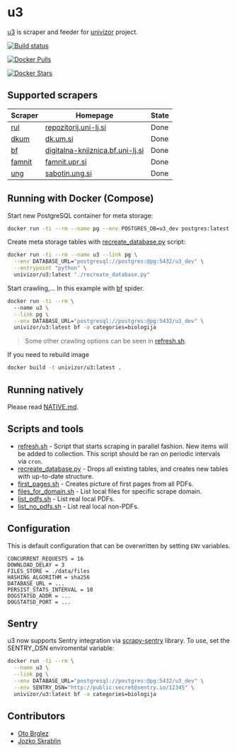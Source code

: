 # u3

[u3] is scraper and feeder for [univizor] project.

[![Build status][build-status-badge]][build-status]

[![Docker Pulls][docker-pulls-badge]][docker-hub]

[![Docker Stars][docker-stars-badge]][docker-hub]


## Supported scrapers

|   Scraper                          |   Homepage                                                                     | State  |
|------------------------------------|--------------------------------------------------------------------------------|--------|
| [rul](feeder/spiders/rul.py)       | [repozitorij.uni-lj.si](https://repozitorij.uni-lj.si/info/index.php/slo/)     | Done   |
| [dkum](feeder/spiders/dkum.py)     | [dk.um.si](https://dk.um.si)                                                   | Done   |
| [bf](feeder/spiders/bf.py)         | [digitalna-knjiznica.bf.uni-lj.si](http://www.digitalna-knjiznica.bf.uni-lj.si)| Done   |
| [famnit](feeder/spiders/famnit.py) | [famnit.upr.si](http://www.famnit.upr.si)                                      | Done   |
| [ung](feeder/spiders/ung.py)       | [sabotin.ung.si](http://sabotin.ung.si)                                        | Done   |

## Running with Docker (Compose)


Start new PostgreSQL container for meta storage:

```bash
docker run -ti --rm --name pg --env POSTGRES_DB=u3_dev postgres:latest
```

Create meta storage tables with [recreate_database.py](recreate_database.py) script:

```bash
docker run -ti --rm --name u3 --link pg \
  --env DATABASE_URL="postgresql://postgres:@pg:5432/u3_dev" \
  --entrypoint "python" \
  univizor/u3:latest "./recreate_database.py"
```

Start crawling,... In this example with [bf](feeder/spiders/bf.py) spider.

```bash
docker run -ti --rm \ 
  --name u3 \
  --link pg \
  --env DATABASE_URL="postgresql://postgres:@pg:5432/u3_dev" \
  univizor/u3:latest bf -a categories=biologija
```

> Some other crawling options can be seen in [refresh.sh](./refresh.sh).

If you need to rebuild image

```bash
docker build -t univizor/u3:latest .
```


## Running natively

Please read [NATIVE.md](NATIVE.md).


## Scripts and tools

- [refresh.sh](./refresh.sh) - Script that starts scraping in parallel fashion. New items will be added to collection.
This script should be ran on periodic intervals via `cron`.
- [recreate_database.py](./recreate_database.py) - Drops all existing tables, and creates new tables with up-to-date structure.
- [first_pages.sh](./tools/first_pages.sh) - Creates picture of first pages from all PDFs.
- [files_for_domain.sh](./tools/files_for_domain.sh) - List local files for specific scrape domain.
- [list_pdfs.sh](./tools/list_pdfs.sh) - List real local PDFs.
- [list_no_pdfs.sh](./tools/list_pdfs.sh) - List real local non-PDFs.

## Configuration

This is default configuration that can be overwritten by setting `ENV` variables.

```
CONCURRENT_REQUESTS = 16
DOWNLOAD_DELAY = 3
FILES_STORE = ./data/files
HASHING_ALGORITHM = sha256 
DATABASE_URL = ...
PERSIST_STATS_INTERVAL = 10
DOGSTATSD_ADDR = ... 
DOGSTATSD_PORT = ...
```

## Sentry

u3 now supports Sentry integration via [scrapy-sentry](https://github.com/llonchj/scrapy-sentry) library. To use, set the SENTRY_DSN enviromental variable:

```bash
docker run -ti --rm \
  --name u3 \
  --link pg \
  --env DATABASE_URL="postgresql://postgres:@pg:5432/u3_dev" \
  --env SENTRY_DSN="http://public:secret@sentry.io/12345" \
  univizor/u3:latest bf -a categories=biologija
```

## Contributors

- [Oto Brglez](https://github.com/otobrglez)
- [Jozko Skrablin](https://github.com/jozko)

[u3]: https://github.com/univizor/u3
[univizor]: http://univizor.si
[imagelayers-badge]: https://badge.imagelayers.io/univizor/u3:latest.svg
[imagelayers]: https://imagelayers.io/?images=univizor/u3:latest
[docker-pulls-badge]: https://img.shields.io/docker/pulls/univizor/u3.svg
[docker-stars-badge]: https://img.shields.io/docker/stars/univizor/u3.svg
[docker-hub]: https://hub.docker.com/r/univizor/u3/
[build-status-badge]: https://travis-ci.org/univizor/u3.svg?branch=master
[build-status]: https://travis-ci.org/univizor/u3

